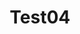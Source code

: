 ---
layout: project-page
title: Test04
categories: project
folder: test1
cover: test1.png
description: Lorem ipsum dolor sit amet, consectetur adipiscing elit. Duis consequat, felis vel rutrum finibus, tortor turpis scelerisque eros, et mattis lacus diam at enim.
tags: [tag1, tag2]

  
---